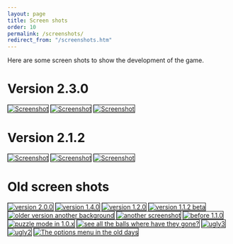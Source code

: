```yaml
---
layout: page
title: Screen shots
order: 10
permalink: /screenshots/
redirect_from: "/screenshots.htm"
---
```

Here are some screen shots to show the development of the game.

# Version 2.3.0

<a href="{{ site.baseurl }}/images/screenshots/blockattack-2.3.0-1.png"  data-lightbox="version2.3.0" data-title="Version 2.3.0 - Time trial"><img src="{{ site.baseurl }}/images/screenshots/blockattack-2.3.0-1.thumb.png" alt="Screenshot" border="1"/></a>
<a href="{{ site.baseurl }}/images/screenshots/blockattack-2.3.0-2.png"  data-lightbox="version2.3.0" data-title="Version 2.3.0 - Versus the computer"><img src="{{ site.baseurl }}/images/screenshots/blockattack-2.3.0-2.thumb.png" alt="Screenshot" border="1"/></a>
<a href="{{ site.baseurl }}/images/screenshots/blockattack-2.3.0-3.png"  data-lightbox="version2.3.0" data-title="Version 2.3.0 - Versus the computer 2"><img src="{{ site.baseurl }}/images/screenshots/blockattack-2.3.0-3.thumb.png" alt="Screenshot" border="1"/></a>

# Version 2.1.2

<a href="{{ site.baseurl }}/images/screenshots/blockattack_2.1.2_timetrial.png"  data-lightbox="version2.1.2" data-title="Endless"><img src="{{ site.baseurl }}/images/screenshots/blockattack_2.1.2_timetrial.thumb.png" alt="Screenshot" border="1"/></a>
<a href="{{ site.baseurl }}/images/screenshots/blockattack_2.1.2_vs.png"  data-lightbox="version2.1.2" data-title="VS Game against the computer"><img src="{{ site.baseurl }}/images/screenshots/blockattack_2.1.2_vs.thumb.png" alt="Screenshot" border="1"/></a>
<a href="{{ site.baseurl }}/images/screenshots/blockattack_2.1.2_vs2.png"  data-lightbox="version2.1.2" data-title="VS Game against the computer 2"><img src="{{ site.baseurl }}/images/screenshots/blockattack_2.1.2_vs2.thumb.png" alt="Screenshot" border="1"/></a>

# Old screen shots

<a href="{{ site.baseurl }}/images/blockattack-2.0.0-1.png"  data-lightbox="screenshots_old" data-title="version 2.0.0"><img src="{{ site.baseurl }}/images/blockattack-2.0.0-1.thumb.png" alt="version 2.0.0" border="1"/></a>
<a href="{{ site.baseurl }}/images/blockattack-1.4.0-beta.png"  data-lightbox="screenshots_old" data-title="version 1.4.0"><img src="{{ site.baseurl }}/images/blockattack-1.4.0-beta.thumb.png" alt="version 1.4.0" border="1"/></a>
<a href="{{ site.baseurl }}/images/screenshot11.jpg"  data-lightbox="screenshots_old" data-title="version 1.2.0"><img src="{{ site.baseurl }}/images/screenshot11.thumb.jpg" alt="version 1.2.0" border="1"/></a>
<a href="{{ site.baseurl }}/images/screenshot10.jpg"  data-lightbox="screenshots_old" data-title="version 1.1.2 beta"><img src="{{ site.baseurl }}/images/screenshot10.thumb.jpg" alt="version 1.1.2 beta" border="1"/></a>
<a href="{{ site.baseurl }}/images/screenshot09.jpg"  data-lightbox="screenshots_old" data-title="older version another background"><img src="{{ site.baseurl }}/images/screenshot09.thumb.jpg" alt="older version another background" border="1"/></a>
<a href="{{ site.baseurl }}/images/screenshot08.jpg"  data-lightbox="screenshots_old" data-title="another screenshot"><img src="{{ site.baseurl }}/images/screenshot08.thumb.jpg" alt="another screenshot" border="1"/></a>
<a href="{{ site.baseurl }}/images/screenshot07.png"  data-lightbox="screenshots_old" data-title="before 1.1.0"><img src="{{ site.baseurl }}/images/screenshot07.thumb.png" alt="before 1.1.0" border="1"/></a>
<a href="{{ site.baseurl }}/images/screenshot06.png"  data-lightbox="screenshots_old" data-title="puzzle mode in 1.0.x"><img src="{{ site.baseurl }}/images/screenshot06.thumb.png" alt="puzzle mode in 1.0.x" border="1"/></a>
<a href="{{ site.baseurl }}/images/screenshot05.png"  data-lightbox="screenshots_old" data-title="see all the balls where have they gone?"><img src="{{ site.baseurl }}/images/screenshot05.thumb.png" alt="see all the balls where have they gone?" border="1"/></a>
<a href="{{ site.baseurl }}/images/screenshot03.JPG"  data-lightbox="screenshots_old" data-title="ugly3"><img src="{{ site.baseurl }}/images/screenshot03.thumb.JPG" alt="ugly3" border="1"/></a>
<a href="{{ site.baseurl }}/images/screenshot02.JPG"  data-lightbox="screenshots_old" data-title="ugly2"><img src="{{ site.baseurl }}/images/screenshot02.thumb.JPG" alt="ugly2" border="1"/></a>
<a href="{{ site.baseurl }}/images/screenshot01.JPG"  data-lightbox="screenshots_old" data-title="The options menu in the old days"><img src="{{ site.baseurl }}/images/screenshot01.thumb.JPG" alt="The options menu in the old days" border="1"/></a>
